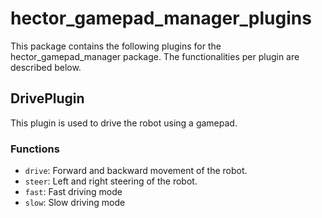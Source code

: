 # hector_gamepad_manager_plugins

This package contains the following plugins for the hector_gamepad_manager package.
The functionalities per plugin are described below.

## DrivePlugin

This plugin is used to drive the robot using a gamepad.

### Functions

- `drive`: Forward and backward movement of the robot.
- `steer`: Left and right steering of the robot.
- `fast`: Fast driving mode
- `slow`: Slow driving mode
